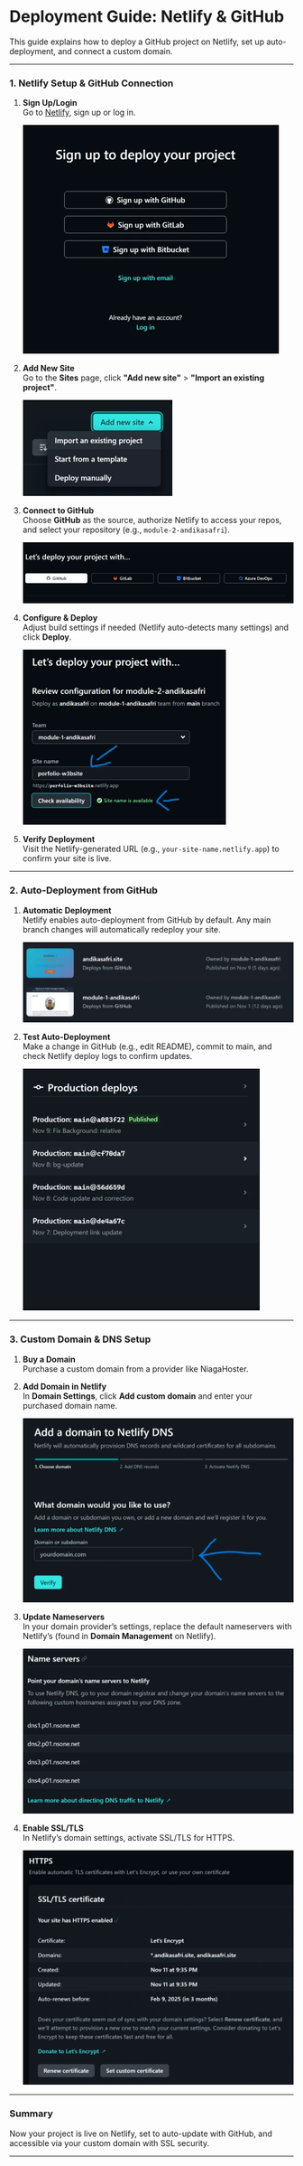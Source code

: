# Deployment Guide: Netlify & GitHub

This guide explains how to deploy a GitHub project on Netlify, set up auto-deployment, and connect a custom domain.

---

### 1. Netlify Setup & GitHub Connection

1. **Sign Up/Login**  
   Go to [Netlify](https://www.netlify.com), sign up or log in.

   ![Netlify Sign-Up](./images/step-1.webp)

2. **Add New Site**  
   Go to the **Sites** page, click **"Add new site"** > **"Import an existing project"**.

   ![Add New Site](./images/step-2.webp)

3. **Connect to GitHub**  
   Choose **GitHub** as the source, authorize Netlify to access your repos, and select your repository (e.g., `module-2-andikasafri`).

   ![Connect to GitHub](./images/step-3.webp)

4. **Configure & Deploy**  
   Adjust build settings if needed (Netlify auto-detects many settings) and click **Deploy**.

   ![Deployment Settings](./images/step-4.webp)

5. **Verify Deployment**  
   Visit the Netlify-generated URL (e.g., `your-site-name.netlify.app`) to confirm your site is live.

---

### 2. Auto-Deployment from GitHub

1. **Automatic Deployment**  
   Netlify enables auto-deployment from GitHub by default. Any main branch changes will automatically redeploy your site.

   ![Deploy overview page](./images/step-5.webp)

2. **Test Auto-Deployment**  
   Make a change in GitHub (e.g., edit README), commit to main, and check Netlify deploy logs to confirm updates.

   ![Deploy log](./images/step-6.webp)

---

### 3. Custom Domain & DNS Setup

1. **Buy a Domain**  
   Purchase a custom domain from a provider like NiagaHoster.

2. **Add Domain in Netlify**  
   In **Domain Settings**, click **Add custom domain** and enter your purchased domain name.

   ![Add custom domain screen](./images/step-7.webp)

3. **Update Nameservers**  
   In your domain provider’s settings, replace the default nameservers with Netlify’s (found in **Domain Management** on Netlify).

   ![Netlify nameserver settings](./images/step-8.webp)

4. **Enable SSL/TLS**  
   In Netlify’s domain settings, activate SSL/TLS for HTTPS.

   ![SSL/TLS activation](./images/step-9.webp)

---

### Summary

Now your project is live on Netlify, set to auto-update with GitHub, and accessible via your custom domain with SSL security.

---
